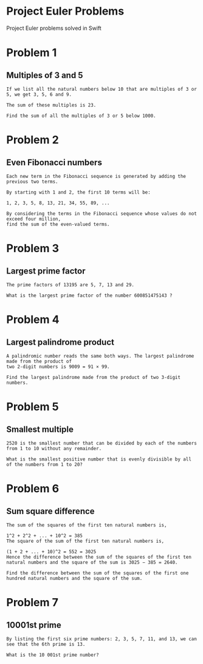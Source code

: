 Project Euler Problems
===========
Project Euler problems solved in Swift

Problem 1
======

Multiples of 3 and 5
------

```
If we list all the natural numbers below 10 that are multiples of 3 or 5, we get 3, 5, 6 and 9.

The sum of these multiples is 23.

Find the sum of all the multiples of 3 or 5 below 1000.
```

Problem 2
======

Even Fibonacci numbers
------

```
Each new term in the Fibonacci sequence is generated by adding the previous two terms.

By starting with 1 and 2, the first 10 terms will be:

1, 2, 3, 5, 8, 13, 21, 34, 55, 89, ...

By considering the terms in the Fibonacci sequence whose values do not exceed four million,
find the sum of the even-valued terms.
```

Problem 3
======

Largest prime factor
------

```
The prime factors of 13195 are 5, 7, 13 and 29.

What is the largest prime factor of the number 600851475143 ?
```

Problem 4
======

Largest palindrome product
------

```
A palindromic number reads the same both ways. The largest palindrome made from the product of
two 2-digit numbers is 9009 = 91 × 99.

Find the largest palindrome made from the product of two 3-digit numbers.
```

Problem 5
======

Smallest multiple
------

```
2520 is the smallest number that can be divided by each of the numbers from 1 to 10 without any remainder.

What is the smallest positive number that is evenly divisible by all of the numbers from 1 to 20?
```

Problem 6
======

Sum square difference
------

```
The sum of the squares of the first ten natural numbers is,

1^2 + 2^2 + ... + 10^2 = 385
The square of the sum of the first ten natural numbers is,

(1 + 2 + ... + 10)^2 = 552 = 3025
Hence the difference between the sum of the squares of the first ten natural numbers and the square of the sum is 3025 − 385 = 2640.

Find the difference between the sum of the squares of the first one hundred natural numbers and the square of the sum.
```

Problem 7
======

10001st prime
------

```
By listing the first six prime numbers: 2, 3, 5, 7, 11, and 13, we can see that the 6th prime is 13.

What is the 10 001st prime number?
```